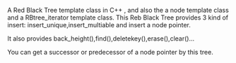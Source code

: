 A Red Black Tree template class in C++ , and also the a node template class and a RBtree_iterator template class.
This Reb Black Tree provides 3 kind of insert: insert_unique,insert_multiable and insert a node pointer.

It also provides back_height(),find(),deletekey(),erase(),clear()...


You can get a successor or predecessor of a node pointer by this tree.
